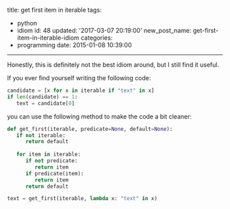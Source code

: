 title: get first item in iterable
tags:
  - python
  - idiom
id: 48
updated: '2017-03-07 20:19:00'
new_post_name: get-first-item-in-iterable-idiom
categories:
  - programming
date: 2015-01-08 10:39:00
---


Honestly, this is definitely not the best idiom around, but I still find it useful.
 
If you ever find yourself writing the following code:

```python  
candidate = [x for x in iterable if "text" in x]  
if len(candidate) == 1:  
   text = candidate[0]  
```

you can use the following method to make the code a bit cleaner:

```python  
def get_first(iterable, predicate=None, default=None):  
   if not iterable:
      return default
  
   for item in iterable:  
      if not predicate:
         return item  
      if predicate(item):  
         return item  
      return default

text = get_first(iterable, lambda x: "text" in x)  
```


